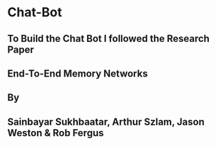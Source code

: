 # Chat-Bot

## To Build the Chat Bot I followed the Research Paper
## End-To-End Memory Networks  
## By
## Sainbayar Sukhbaatar, Arthur Szlam, Jason Weston & Rob Fergus
